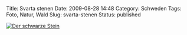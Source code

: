 Title: Svarta stenen
Date: 2009-08-28 14:48
Category: Schweden
Tags: Foto, Natur, Wald
Slug: svarta-stenen
Status: published

[![Der schwarze
Stein](/pic/svartsten_s.jpg "Der schwarze Stein")](/pic/svartsten_l.jpg)

